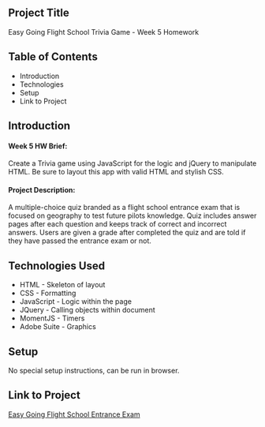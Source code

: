 ## Project Title
Easy Going Flight School Trivia Game - Week 5 Homework

## Table of Contents 
* Introduction
* Technologies
* Setup
* Link to Project

## Introduction

#### Week 5 HW Brief: 
Create a Trivia game using JavaScript for the logic and jQuery to manipulate HTML. Be sure to layout this app with valid HTML and stylish CSS.

#### Project Description:
A multiple-choice quiz branded as a flight school entrance exam that is focused on geography to test future pilots knowledge. Quiz includes answer pages after each question and keeps track of correct and incorrect answers. Users are given a grade after completed the quiz and are told if they have passed the entrance exam or not.

## Technologies Used
* HTML - Skeleton of layout
* CSS - Formatting
* JavaScript - Logic within the page
* JQuery - Calling objects within document
* MomentJS - Timers
* Adobe Suite - Graphics

## Setup
No special setup instructions, can be run in browser.

## Link to Project
[Easy Going Flight School Entrance Exam](https://mdreiling.github.io/TriviaGame/)
